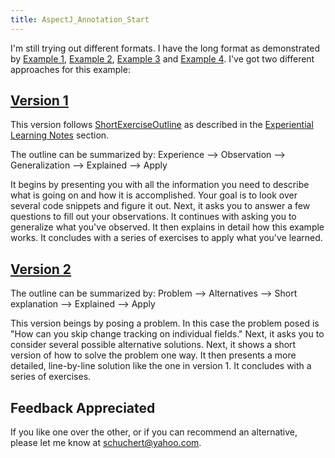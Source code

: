 ```yaml
---
title: AspectJ_Annotation_Start
---
```

I'm still trying out different formats. I have the long format as demonstrated by [Example 1](AspectJ_Example_1), [Example 2](AspectJ_Example_2), [Example 3](AspectJ_Example_3) and [Example 4](AspectJ_Example_4). I've got two different approaches for this example:

## [Version 1](AspectJ_Annotation_Experience)
This version follows [ShortExerciseOutline](../ShortExerciseOutline) as described in the [Experiential Learning Notes](../ExperientialLearningNotes) section.

The outline can be summarized by: Experience --> Observation --> Generalization --> Explained --> Apply

It begins by presenting you with all the information you need to describe what is going on and how it is accomplished. Your goal is to look over several code snippets and figure it out. Next, it asks you to answer a few questions to fill out your observations. It continues with asking you to generalize what you've observed. It then explains in detail how this example works. It concludes with a series of exercises to apply what you've learned.

## [Version 2](AspectJ_Annotation_Problem)
The outline can be summarized by: Problem --> Alternatives --> Short explanation --> Explained --> Apply

This version beings by posing a problem. In this case the problem posed is "How can you skip change tracking on individual fields." Next, it asks you to consider several possible alternative solutions. Next, it shows a short version of how to solve the problem one way. It then presents a more detailed, line-by-line solution like the one in version 1. It concludes with a series of exercises.

## Feedback Appreciated
If you like one over the other, or if you can recommend an alternative, please let me know at schuchert@yahoo.com.

